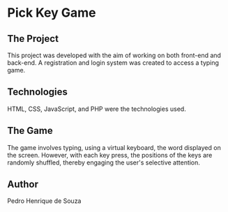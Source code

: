 # Pick Key Game

## The Project

This project was developed with the aim of working on both front-end and back-end. A registration and login system was created to access a typing game.

## Technologies

HTML, CSS, JavaScript, and PHP were the technologies used.

## The Game

The game involves typing, using a virtual keyboard, the word displayed on the screen. However, with each key press, the positions of the keys are randomly shuffled, thereby engaging the user's selective attention.

## Author

Pedro Henrique de Souza

